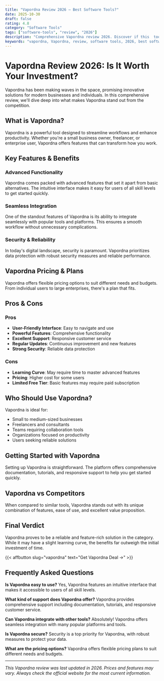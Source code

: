 ```yaml
---
title: "Vapordna Review 2026 – Best Software Tools?"
date: 2025-10-30
draft: false
rating: 4.8
category: "Software Tools"
tags: ["software-tools", "review", "2026"]
description: "Comprehensive Vapordna review 2026. Discover if this  tool is the best choice for your needs."
keywords: "vapordna, Vapordna, review, software tools, 2026, best software tools"
---
```


# Vapordna Review 2026: Is It Worth Your Investment?

Vapordna has been making waves in the  space, promising innovative solutions for modern businesses and individuals. In this comprehensive review, we'll dive deep into what makes Vapordna stand out from the competition.

## What is Vapordna?

Vapordna is a powerful  tool designed to streamline workflows and enhance productivity. Whether you're a small business owner, freelancer, or enterprise user, Vapordna offers features that can transform how you work.

## Key Features & Benefits

### Advanced Functionality
Vapordna comes packed with advanced features that set it apart from basic alternatives. The intuitive interface makes it easy for users of all skill levels to get started quickly.

### Seamless Integration
One of the standout features of Vapordna is its ability to integrate seamlessly with popular tools and platforms. This ensures a smooth workflow without unnecessary complications.

### Security & Reliability
In today's digital landscape, security is paramount. Vapordna prioritizes data protection with robust security measures and reliable performance.

## Vapordna Pricing & Plans

Vapordna offers flexible pricing options to suit different needs and budgets. From individual users to large enterprises, there's a plan that fits.

## Pros & Cons

### Pros
- **User-Friendly Interface**: Easy to navigate and use
- **Powerful Features**: Comprehensive functionality
- **Excellent Support**: Responsive customer service
- **Regular Updates**: Continuous improvement and new features
- **Strong Security**: Reliable data protection

### Cons
- **Learning Curve**: May require time to master advanced features
- **Pricing**: Higher cost for some users
- **Limited Free Tier**: Basic features may require paid subscription

## Who Should Use Vapordna?

Vapordna is ideal for:
- Small to medium-sized businesses
- Freelancers and consultants
- Teams requiring collaboration tools
- Organizations focused on productivity
- Users seeking reliable  solutions

## Getting Started with Vapordna

Setting up Vapordna is straightforward. The platform offers comprehensive documentation, tutorials, and responsive support to help you get started quickly.

## Vapordna vs Competitors

When compared to similar tools, Vapordna stands out with its unique combination of features, ease of use, and excellent value proposition.

## Final Verdict

Vapordna proves to be a reliable and feature-rich solution in the  category. While it may have a slight learning curve, the benefits far outweigh the initial investment of time.

{{< affbutton slug="vapordna" text="Get Vapordna Deal →" >}}

## Frequently Asked Questions

**Is Vapordna easy to use?**
Yes, Vapordna features an intuitive interface that makes it accessible to users of all skill levels.

**What kind of support does Vapordna offer?**
Vapordna provides comprehensive support including documentation, tutorials, and responsive customer service.

**Can Vapordna integrate with other tools?**
Absolutely! Vapordna offers seamless integration with many popular platforms and tools.

**Is Vapordna secure?**
Security is a top priority for Vapordna, with robust measures to protect your data.

**What are the pricing options?**
Vapordna offers flexible pricing plans to suit different needs and budgets.

---

*This Vapordna review was last updated in 2026. Prices and features may vary. Always check the official website for the most current information.*

